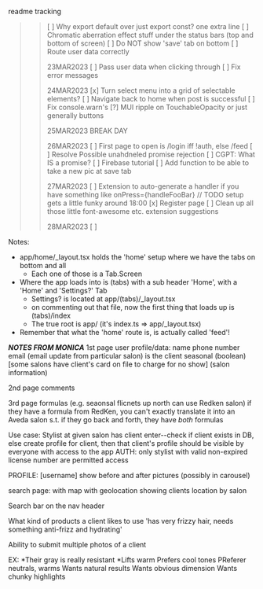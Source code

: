 readme tracking

> > [ ] Why export default over just export const? one extra line
> > [ ] Chromatic aberration effect stuff under the status bars (top and bottom of screen)
> > [ ] Do NOT show 'save' tab on bottom
> > [ ] Route user data correctly
> >
> > 23MAR2023
> > [ ] Pass user data when clicking through
> > [ ] Fix error messages
> >
> > 24MAR2023
> > [x] Turn select menu into a grid of selectable elements?
> > [ ] Navigate back to home when post is successful
> > [ ] Fix console.warn's
> > [?] MUI ripple on TouchableOpacity or just generally buttons
> >
> > 25MAR2023
> > BREAK DAY
> >
> > 26MAR2023
> > [ ] First page to open is /login iff !auth, else /feed
> > [ ] Resolve Possible unahdneled promise rejection
> > [ ] CGPT: What IS a promise?
> > [ ] Firebase tutorial
> > [ ] Add function to be able to take a new pic at save tab
> >
> > 27MAR2023
> > [ ] Extension to auto-generate a handler if you have something like onPress={handleFooBar}
> > // TODO setup gets a little funky around 18:00
> > [x] Register page
> > [ ] Clean up all those little font-awesome etc. extension suggestions
> >
> > 28MAR2023
[ ] 

Notes:

- app/home/\_layout.tsx holds the 'home' setup where we have the tabs on bottom and all
  - Each one of those is a Tab.Screen
- Where the app loads into is (tabs) with a sub header 'Home', with a 'Home' and 'Settings?' Tab
  - Settings? is located at app/(tabs)/\_layout.tsx
  - on commenting out that file, now the first thing that loads up is (tabs)/index
  - The true root is app/ (it's index.ts => app/\_layout.tsx)
- Remember that what the 'home' route is, is actually called 'feed'!

**_NOTES FROM MONICA_**
1st page
user profile/data:
name
phone number
email (email update from particular salon)
is the client seasonal (boolean)
[some salons have client's card on file to charge for no show]
(salon information)

2nd page
comments

3rd page
formulas (e.g. seaonsal flicnets up north can use Redken salon)
if they have a formula from RedKen, you can't exactly translate it into an Aveda salon
s.t. if they go back and forth, they have _both_ formulas

Use case:
Stylist at given salon has client enter--check if client exists in DB, else create profile for client, then that client's profile should be visible by everyone with access to the app
AUTH: only stylist with valid non-expired license number are permitted access

PROFILE: [username] show before and after pictures (possibly in carousel)

search page: with map with geolocation showing clients location by salon

Search bar on the nav header

What kind of products a client likes to use
'has very frizzy hair, needs something anti-frizz and hydrating'

Ability to submit multiple photos of a client

EX:
*Their gray is really resistant
*Lifts warm
Prefers cool tones
PReferer neutrals, warms
Wants natural results
Wants obvious dimension
Wants chunky highlights
